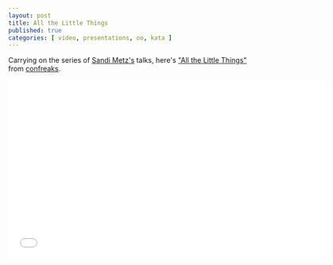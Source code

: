 ```yaml
---
layout: post
title: All the Little Things
published: true
categories: [ video, presentations, oo, kata ]
---
```


Carrying on the series of [Sandi Metz's](http://twitter.com/sandimetz/) talks, here's
["All the Little Things"](http://www.confreaks.com/videos/3358-railsconf-all-the-little-things) 
from [confreaks](http://www.confreaks.com/).

<iframe width="640" height="360" src="//www.youtube.com/embed/8bZh5LMaSmE?feature=player_embedded" frameborder="0" allowfullscreen></iframe>

